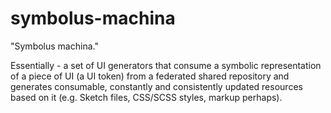 # symbolus-machina
"Symbolus machina."

Essentially - a set of UI generators that consume a symbolic representation of a piece of UI (a UI token) from a federated shared repository and generates consumable, constantly and consistently updated resources based on it (e.g. Sketch files, CSS/SCSS styles, markup perhaps).
